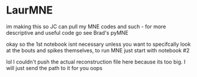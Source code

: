 # LaurMNE
im making this so JC can pull my MNE codes and such - for more descriptive and useful code go see Brad's pyMNE

okay so the 1st notebook isnt necessary unless you want to specifcally look at the bouts and spikes themselves, to run MNE just start with notebook #2


lol I couldn't push the actual reconstruction file here because its too big. I will just send the path to it for you oops
